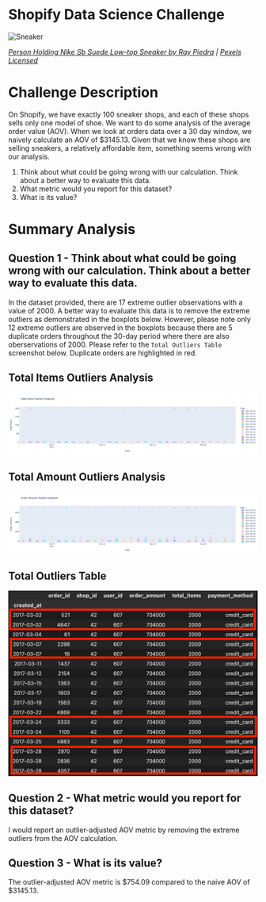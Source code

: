 # Shopify Data Science Challenge

![Sneaker](Images/sneaker.jpeg)

*[Person Holding Nike Sb Suede Low-top Sneaker by Ray Piedra](https://www.pexels.com/photo/person-holding-nike-sb-suede-low-top-sneaker-1503009/) | [Pexels Licensed](https://www.pexels.com/license/)*

# Challenge Description

On Shopify, we have exactly 100 sneaker shops, and each of these shops sells only one model of shoe. We want to do some analysis of the average order value (AOV). When we look at orders data over a 30 day window, we naively calculate an AOV of $3145.13. Given that we know these shops are selling sneakers, a relatively affordable item, something seems wrong with our analysis. 

1. Think about what could be going wrong with our calculation. Think about a better way to evaluate this data. 
2. What metric would you report for this dataset?
3. What is its value?

# Summary Analysis


## Question 1 - Think about what could be going wrong with our calculation. Think about a better way to evaluate this data.

In the dataset provided, there are 17 extreme outlier observations with a value of 2000. A better way to evaluate this data is to remove the extreme outliers as demonstrated in the boxplots below. However, please note only 12 extreme outliers are observed in the boxplots because there are 5 duplicate orders throughout the 30-day period where there are also oberservations of 2000. Please refer to the `Total Outliers Table` screenshot below. Duplicate orders are highlighted in red.

## Total Items Outliers Analysis

![total_items](Images/total_items.png)


## Total Amount Outliers Analysis
![order_amount](Images/order_amount.png)


## Total Outliers Table
![outliers_table](Images/outliers_table.png)

## Question 2 - What metric would you report for this dataset?

I would report an outlier-adjusted AOV metric by removing the extreme outliers from the AOV calculation.

## Question 3 - What is its value?

The outlier-adjusted AOV metric is $754.09 compared to the naive AOV of $3145.13.